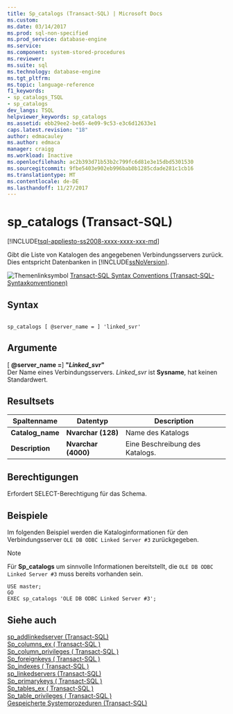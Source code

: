 ```yaml
---
title: Sp_catalogs (Transact-SQL) | Microsoft Docs
ms.custom: 
ms.date: 03/14/2017
ms.prod: sql-non-specified
ms.prod_service: database-engine
ms.service: 
ms.component: system-stored-procedures
ms.reviewer: 
ms.suite: sql
ms.technology: database-engine
ms.tgt_pltfrm: 
ms.topic: language-reference
f1_keywords:
- sp_catalogs_TSQL
- sp_catalogs
dev_langs: TSQL
helpviewer_keywords: sp_catalogs
ms.assetid: ebb29ee2-be65-4e09-9c53-e3c6d12633e1
caps.latest.revision: "18"
author: edmacauley
ms.author: edmaca
manager: craigg
ms.workload: Inactive
ms.openlocfilehash: ac2b393d71b53b2c799fc6d81e3e15dbd5301530
ms.sourcegitcommit: 9fbe5403e902eb996bab0b1285cdade281c1cb16
ms.translationtype: MT
ms.contentlocale: de-DE
ms.lasthandoff: 11/27/2017
---
```

# <a name="spcatalogs-transact-sql"></a>sp_catalogs (Transact-SQL)
[!INCLUDE[tsql-appliesto-ss2008-xxxx-xxxx-xxx-md](../../includes/tsql-appliesto-ss2008-xxxx-xxxx-xxx-md.md)]

  Gibt die Liste von Katalogen des angegebenen Verbindungsservers zurück. Dies entspricht Datenbanken in [!INCLUDE[ssNoVersion](../../includes/ssnoversion-md.md)].  
  
 ![Themenlinksymbol](../../database-engine/configure-windows/media/topic-link.gif "Topic link icon") [Transact-SQL Syntax Conventions (Transact-SQL-Syntaxkonventionen)](../../t-sql/language-elements/transact-sql-syntax-conventions-transact-sql.md)  
  
## <a name="syntax"></a>Syntax  
  
```  
  
sp_catalogs [ @server_name = ] 'linked_svr'  
```  
  
## <a name="arguments"></a>Argumente  
 [  **@server_name =**] **"***Linked_svr***"**  
 Der Name eines Verbindungsservers. *Linked_svr* ist **Sysname**, hat keinen Standardwert.  
  
## <a name="result-sets"></a>Resultsets  
  
|Spaltenname|Datentyp|Description|  
|-----------------|---------------|-----------------|  
|**Catalog_name**|**Nvarchar (**128**)**|Name des Katalogs|  
|**Description**|**Nvarchar (**4000**)**|Eine Beschreibung des Katalogs.|  
  
## <a name="permissions"></a>Berechtigungen  
 Erfordert SELECT-Berechtigung für das Schema.  
  
## <a name="examples"></a>Beispiele  
 Im folgenden Beispiel werden die Kataloginformationen für den Verbindungsserver `OLE DB ODBC Linked Server #3` zurückgegeben.  
  
> [!NOTE]  
>  Für **Sp_catalogs** um sinnvolle Informationen bereitstellt, die `OLE DB ODBC Linked Server #3` muss bereits vorhanden sein.  
  
```  
USE master;  
GO  
EXEC sp_catalogs 'OLE DB ODBC Linked Server #3';  
```  
  
## <a name="see-also"></a>Siehe auch  
 [sp_addlinkedserver &#40;Transact-SQL&#41;](../../relational-databases/system-stored-procedures/sp-addlinkedserver-transact-sql.md)   
 [Sp_columns_ex &#40; Transact-SQL &#41;](../../relational-databases/system-stored-procedures/sp-columns-ex-transact-sql.md)   
 [Sp_column_privileges &#40; Transact-SQL &#41;](../../relational-databases/system-stored-procedures/sp-column-privileges-transact-sql.md)   
 [Sp_foreignkeys &#40; Transact-SQL &#41;](../../relational-databases/system-stored-procedures/sp-foreignkeys-transact-sql.md)   
 [Sp_indexes &#40; Transact-SQL &#41;](../../relational-databases/system-stored-procedures/sp-indexes-transact-sql.md)   
 [sp_linkedservers (Transact-SQL)](../../relational-databases/system-stored-procedures/sp-linkedservers-transact-sql.md)   
 [Sp_primarykeys &#40; Transact-SQL &#41;](../../relational-databases/system-stored-procedures/sp-primarykeys-transact-sql.md)   
 [Sp_tables_ex &#40; Transact-SQL &#41;](../../relational-databases/system-stored-procedures/sp-tables-ex-transact-sql.md)   
 [Sp_table_privileges &#40; Transact-SQL &#41;](../../relational-databases/system-stored-procedures/sp-table-privileges-transact-sql.md)   
 [Gespeicherte Systemprozeduren &#40;Transact-SQL&#41;](../../relational-databases/system-stored-procedures/system-stored-procedures-transact-sql.md)  
  
  
